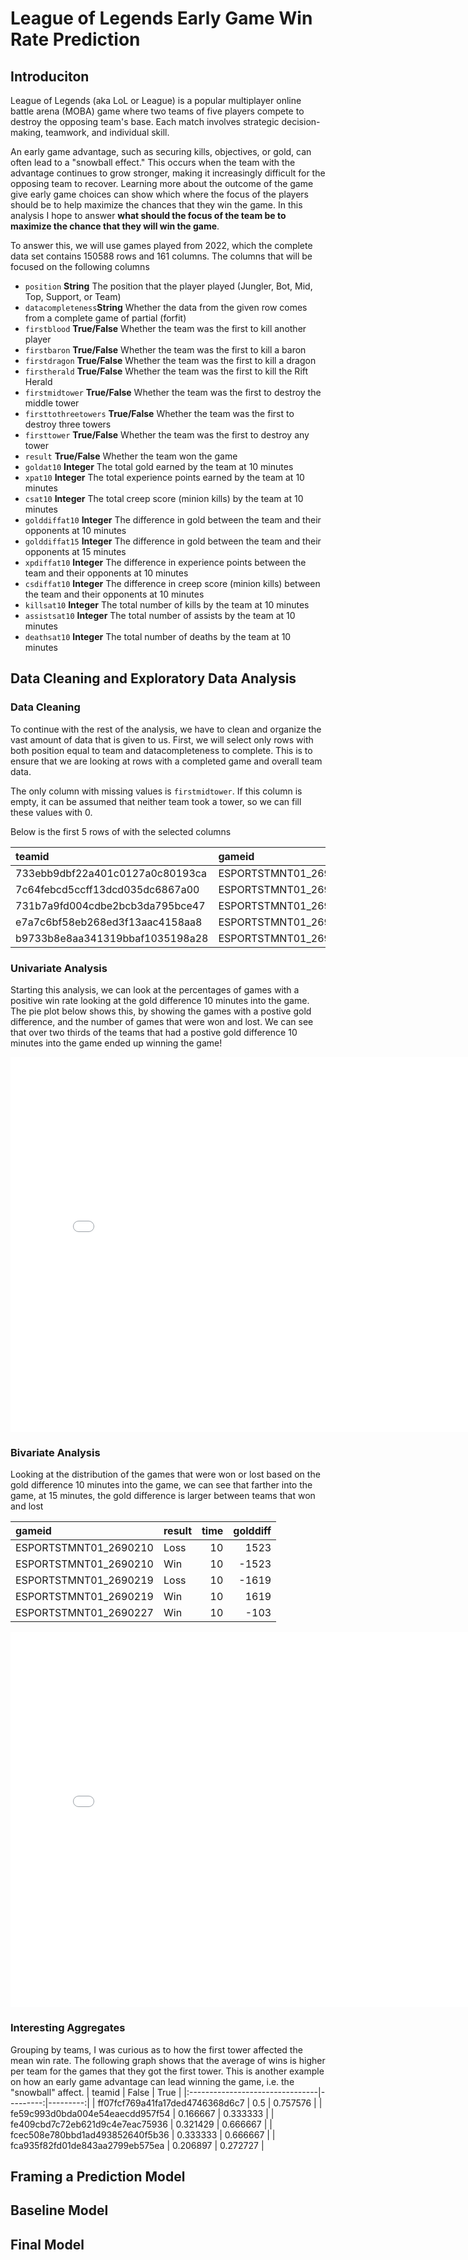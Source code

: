 # League of Legends Early Game Win Rate Prediction

## Introduciton
League of Legends (aka LoL or League) is a popular multiplayer online battle arena (MOBA) game where two teams of five players compete to destroy the opposing team's base. Each match involves strategic decision-making, teamwork, and individual skill. 

An early game advantage, such as securing kills, objectives, or gold, can often lead to a "snowball effect." This occurs when the team with the advantage continues to grow stronger, making it increasingly difficult for the opposing team to recover. Learning more about the outcome of the game give early game choices can show which where the focus of the players should be to help maximize the chances that they win the game. In this analysis I hope to answer **what should the focus of the team be to maximize the chance that they will win the game**.

To answer this, we will use games played from 2022, which the complete data set contains 150588 rows and 161 columns. The columns that will be focused on the following columns

- `position` **String** The position that the player played (Jungler, Bot, Mid, Top, Support, or Team)
- `datacompleteness`**String** Whether the data from the given row comes from a complete game of partial (forfit)
- `firstblood` **True/False** Whether the team was the first to kill another player
- `firstbaron` **True/False** Whether the team was the first to kill a baron
- `firstdragon` **True/False** Whether the team was the first to kill a dragon
- `firstherald` **True/False** Whether the team was the first to kill the Rift Herald
- `firstmidtower` **True/False** Whether the team was the first to destroy the middle tower
- `firsttothreetowers` **True/False** Whether the team was the first to destroy three towers
- `firsttower` **True/False** Whether the team was the first to destroy any tower
- `result` **True/False** Whether the team won the game
- `goldat10` **Integer** The total gold earned by the team at 10 minutes
- `xpat10` **Integer** The total experience points earned by the team at 10 minutes
- `csat10` **Integer** The total creep score (minion kills) by the team at 10 minutes
- `golddiffat10` **Integer** The difference in gold between the team and their opponents at 10 minutes
- `golddiffat15` **Integer** The difference in gold between the team and their opponents at 15 minutes
- `xpdiffat10` **Integer** The difference in experience points between the team and their opponents at 10 minutes
- `csdiffat10` **Integer** The difference in creep score (minion kills) between the team and their opponents at 10 minutes
- `killsat10` **Integer** The total number of kills by the team at 10 minutes
- `assistsat10` **Integer** The total number of assists by the team at 10 minutes
- `deathsat10` **Integer** The total number of deaths by the team at 10 minutes

## Data Cleaning and Exploratory Data Analysis
### Data Cleaning

To continue with the rest of the analysis, we have to clean and organize the vast amount of data that is given to us. First, we will select only rows with both position equal to team and datacompleteness to complete. This is to ensure that we are looking at rows with a completed game and overall team data. 

The only column with missing values is `firstmidtower`. If this column is empty, it can be assumed that neither team took a tower, so we can fill these values with 0.

Below is the first 5 rows of with the selected columns

| teamid                          | gameid                |   result |   firstblood |   firstbaron |   firstdragon |   firstherald |   firstmidtower |   firsttothreetowers |   firsttower |   goldat10 |   xpat10 |   csat10 |   golddiffat10 |   golddiffat15 |   xpdiffat10 |   csdiffat10 |   killsat10 |   assistsat10 |   deathsat10 |
|:--------------------------------|:----------------------|---------:|-------------:|-------------:|--------------:|--------------:|----------------:|---------------------:|-------------:|-----------:|---------:|---------:|---------------:|---------------:|-------------:|-------------:|------------:|--------------:|-------------:|
| 733ebb9dbf22a401c0127a0c80193ca | ESPORTSTMNT01_2690210 |        0 |            1 |            0 |             0 |             1 |               1 |                    1 |            1 |      16218 |    18213 |      322 |           1523 |            107 |          137 |           -8 |           3 |             5 |            0 |
| 7c64febcd5ccff13dcd035dc6867a00 | ESPORTSTMNT01_2690210 |        1 |            0 |            0 |             1 |             0 |               0 |                    0 |            0 |      14695 |    18076 |      330 |          -1523 |           -107 |         -137 |            8 |           0 |             0 |            3 |
| 731b7a9fd004cdbe2bcb3da795bce47 | ESPORTSTMNT01_2690219 |        0 |            0 |            0 |             0 |             1 |               0 |                    0 |            0 |      14939 |    17462 |      317 |          -1619 |          -1763 |        -1586 |          -27 |           1 |             1 |            3 |
| e7a7c6bf58eb268ed3f13aac4158aa8 | ESPORTSTMNT01_2690219 |        1 |            1 |            1 |             1 |             0 |               1 |                    1 |            1 |      16558 |    19048 |      344 |           1619 |           1763 |         1586 |           27 |           3 |             3 |            1 |
| b9733b8e8aa341319bbaf1035198a28 | ESPORTSTMNT01_2690227 |        1 |            0 |            1 |             1 |             0 |               1 |                    1 |            1 |      15466 |    19600 |      368 |           -103 |           1191 |          813 |           13 |           0 |             0 |            1 |


### Univariate Analysis

Starting this analysis, we can look at the percentages of games with a positive win rate looking at the gold difference 10 minutes into the game. The pie plot below shows this, by showing the games with a postive gold difference, and the number of games that were won and lost. We can see that over two thirds of the teams that had a postive gold difference 10 minutes into the game ended up winning the game!
<iframe
 src="assets/win_rate_pie_chart.html"
 width="800"
 height="600"
 frameborder="0"
></iframe>


### Bivariate Analysis

Looking at the distribution of the games that were won or lost based on the gold difference 10 minutes into the game, we can see that farther into the game, at 15 minutes, the gold difference is larger between teams that won and lost

| gameid                | result   |   time |   golddiff |
|:----------------------|:---------|-------:|-----------:|
| ESPORTSTMNT01_2690210 | Loss     |     10 |       1523 |
| ESPORTSTMNT01_2690210 | Win      |     10 |      -1523 |
| ESPORTSTMNT01_2690219 | Loss     |     10 |      -1619 |
| ESPORTSTMNT01_2690219 | Win      |     10 |       1619 |
| ESPORTSTMNT01_2690227 | Win      |     10 |       -103 |

<iframe
 src="assets/golddiff.html"
 width="800"
 height="600"
 frameborder="0"
></iframe>

### Interesting Aggregates

Grouping by teams, I was curious as to how the first tower affected the mean win rate. The following graph shows that the average of wins is higher per team for the games that they got the first tower. This is another example on how an early game advantage can lead winning the game, i.e. the "snowball" affect.
| teamid                          |      False |      True |
|:--------------------------------|---------:|---------:|
| ff07fcf769a41fa17ded4746368d6c7 | 0.5      | 0.757576 |
| fe59c993d0bda004e54eaecdd957f54 | 0.166667 | 0.333333 |
| fe409cbd7c72eb621d9c4e7eac75936 | 0.321429 | 0.666667 |
| fcec508e780bbd1ad493852640f5b36 | 0.333333 | 0.666667 |
| fca935f82fd01de843aa2799eb575ea | 0.206897 | 0.272727 |

## Framing a Prediction Model

## Baseline Model

## Final Model